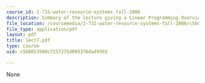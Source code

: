 ```yaml
---
course_id: 1-731-water-resource-systems-fall-2006
description: Summary of the lecture giving a Linear Programming Overview.
file_location: /coursemedia/1-731-water-resource-systems-fall-2006/c5b8053500c7257275d093376da49565_lect7.pdf
file_type: application/pdf
layout: pdf
title: lect7.pdf
type: course
uid: c5b8053500c7257275d093376da49565

---
```

None
